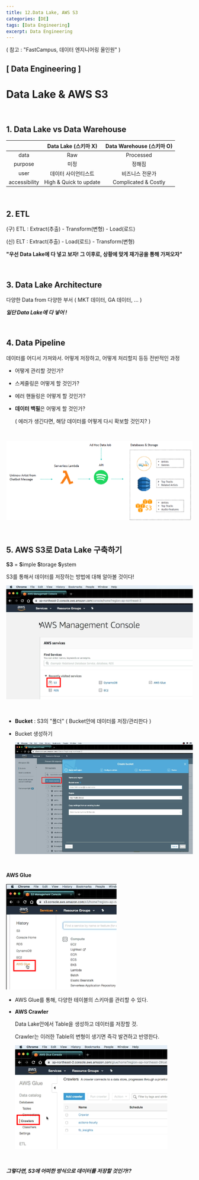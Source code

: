 ```yaml
---
title: 12.Data Lake, AWS S3
categories: [DE]
tags: [Data Engineering]
excerpt: Data Engineering
---
```


( 참고 : "FastCampus, 데이터 엔지니어링 올인원" )

## [ Data Engineering ]

# Data Lake & AWS S3

<br>

## 1. Data Lake vs Data Warehouse

|               |  Data Lake (스키마 X)  | Data Warehouse (스키마 O) |
| :-----------: | :--------------------: | :-----------------------: |
|     data      |          Raw           |         Processed         |
|    purpose    |          미정          |          정해짐           |
|     user      |  데이터 사이언티스트   |      비즈니스 전문가      |
| accessibility | High & Quick to update |   Complicated & Costly    |

<br>

## 2. ETL

(구) ETL : Extract(추출) - Transform(변형) - Load(로드)

(신) ELT : Extract(추출) - Load(로드) - Transform(변형) 

**"우선 Data Lake에 다 넣고 보자! 그 이후로, 상황에 맞게 재가공을 통해 가져오자"**

<br>

## 3. Data Lake Architecture

다양한 Data from 다양한 부서 ( MKT 데이터, GA 데이터, ... )

***일단 Data Lake에 다 넣어 !***

<br>

## 4. Data Pipeline

데이터를 어디서 가져와서. 어떻게 저장하고, 어떻게 처리할지 등등 전반적인 과정

- 어떻게 관리할 것인가?

- 스케줄링은 어떻게 할 것인가?

- 에러 핸들링은 어떻게 할 것인가?

- **데이터 백필**은 어떻게 할 것인가?

  ( 에러가 생긴다면, 해당 데이터를 어떻게 다시 확보할 것인지? )

<br>

![figure2](/assets/img/DE/de20.png)

<br>

## 5. AWS S3로 Data Lake 구축하기

**S3** = **S**imple **S**torage **S**ystem 

S3를 통해서 데이터를 저장하는 방법에 대해 알아볼 것이다!

![figure2](/assets/img/DE/de21.png)

<br>

- **Bucket** : S3의 "폴더" ( Bucket안에 데이터를 저장/관리한다 )

- Bucket 생성하기

  ![figure2](/assets/img/DE/de22.png)

<br>

**AWS Glue**

![figure2](/assets/img/DE/de23.png)

- AWS Glue를 통해, 다양한 테이블의 스키마를 관리할 수 있다.

- **AWS Crawler**

  Data Lake안에서 Table을 생성하고 데이터를 저장할 것.

  Crawler는 이러한 Table의 변형이 생기면 즉각 발견하고 반영한다.

  ![figure2](/assets/img/DE/de24.png)

<br>

***그렇다면, S3에 어떠한 방식으로 데이터를 저장할 것인가!?***